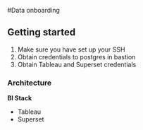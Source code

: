 #Data onboarding

## Getting started 

1. Make sure you have set up your SSH 
2. Obtain credentials to postgres in bastion 
3. Obtain Tableau and Superset credentials 

### Architecture 

**BI Stack**
- Tableau 
- Superset 

